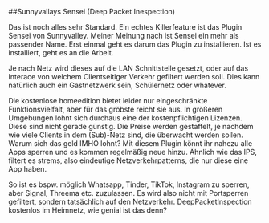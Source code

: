 ##Sunnyvallays Sensei (Deep Packet Inespection)

Das ist noch alles sehr Standard. Ein echtes Killerfeature ist das Plugin Sensei von Sunnyvalley. Meiner Meinung nach ist Sensei ein mehr als passender Name. Erst einmal geht es darum das Plugin zu installieren. Ist es installiert, geht es an die Arbeit.

Je nach Netz wird dieses auf die LAN Schnittstelle gesetzt, oder auf das Interace von welchem Clientseitiger Verkehr gefiltert werden soll. Dies kann natürlich auch ein Gastnetzwerk sein, Schülernetz oder whatever.

Die kostenlose homeedition bietet leider nur eingeschränkte Funktionsvielfalt, aber für das gröbste reicht sie aus. In größeren Umgebungen lohnt sich durchaus eine der kostenpflichtigen Lizenzen. Diese sind nicht gerade günstig. Die Preise werden gestaffelt, je nachdem wie viele Clients in dem (Sub)-Netz sind, die überwacht werden sollen. Warum sich das geld IMHO lohnt? Mit diesem Plugin könnt ihr nahezu alle Apps sperren und es kommen regelmäßig neue hinzu. Ähnlich wie das IPS, filtert es strems, also eindeutige Netzverkehrpatterns, die nur diese eine App haben.

So ist es bspw. möglich Whatsapp, Tinder, TikTok, Instagram zu sperren, aber Signal, Threema etc. zuzulassen. Es wird also nicht mit Portsperren gefiltert, sondern tatsächlich auf den Netzverkehr. DeepPacketInspection kostenlos im Heimnetz, wie genial ist das denn?
